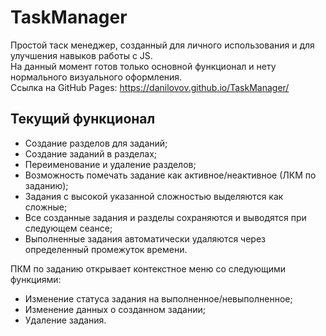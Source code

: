 # TaskManager

Простой таск менеджер, созданный для личного использования и для улучшения навыков работы с JS.  
На данный момент готов только основной функционал и нету нормального визуального оформления.  
Ссылка на GitHub Pages:  https://danilovov.github.io/TaskManager/  

## Текущий функционал

- Создание разделов для заданий;
- Создание заданий в разделах;
- Переименование и удаление разделов;
- Возможность помечать задание как активное/неактивное (ЛКМ по заданию);
- Задания с высокой указанной сложностью выделяются как сложные;
- Все созданные задания и разделы сохраняются и выводятся при следующем сеансе;
- Выполненные задания автоматически удаляются через определенный промежуток времени.

ПКМ по заданию открывает контекстное меню со следующими функциями: 
- Изменение статуса задания на выполненное/невыполненное;
- Изменение данных о созданном задании;
- Удаление задания.
